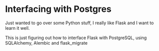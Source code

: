 # Interfacing with Postgres

Just wanted to go over some Python stuff, I really like Flask and I want to learn it well.

This is just figuring out how to interface Flask with PostgreSQL, using SQLAlchemy, Alembic and flask_migrate
